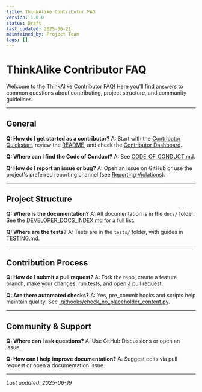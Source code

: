 ```yaml
---
title: ThinkAlike Contributor FAQ
version: 1.0.0
status: Draft
last_updated: 2025-06-21
maintained_by: Project Team
tags: []
---
```


# ThinkAlike Contributor FAQ

Welcome to the ThinkAlike Contributor FAQ! Here you'll find answers to common questions about contributing, project structure, and community guidelines.

---

## General

**Q: How do I get started as a contributor?**
A: Start with the [Contributor Quickstart](./CONTRIBUTOR_QUICKSTART.md), review the [README](../../README.md), and check the [Contributor Dashboard](./CONTRIBUTOR_DASHBOARD.md).

**Q: Where can I find the Code of Conduct?**
A: See [CODE_OF_CONDUCT.md](./CODE_OF_CONDUCT.md).

**Q: How do I report an issue or bug?**
A: Open an issue on GitHub or use the project's preferred reporting channel (see [Reporting Violations](./CODE_OF_CONDUCT.md)).

---

## Project Structure

**Q: Where is the documentation?**
A: All documentation is in the `docs/` folder. See the [DEVELOPER_DOCS_INDEX.md](./DEVELOPER_DOCS_INDEX.md) for a full list.

**Q: Where are the tests?**
A: Tests are in the `tests/` folder, with guides in [TESTING.md](../TESTING.md).

---

## Contribution Process

**Q: How do I submit a pull request?**
A: Fork the repo, create a feature branch, make your changes, run tests, and open a pull request.

**Q: Are there automated checks?**
A: Yes, pre_commit hooks and scripts help maintain quality. See [.githooks/check_no_placeholder_content.py](../../.githooks/check_no_placeholder_content.py).

---

## Community & Support

**Q: Where can I ask questions?**
A: Use GitHub Discussions or open an issue.

**Q: How can I help improve documentation?**
A: Suggest edits via pull request or open a documentation issue.

---

_Last updated: 2025-06-19_
